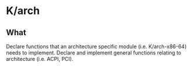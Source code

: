 # K/arch

## What

Declare functions that an architecture specific module (i.e. K/arch-x86-64) needs to implement. Declare and implement general functions relating to architecture (i.e. ACPI, PCI).

